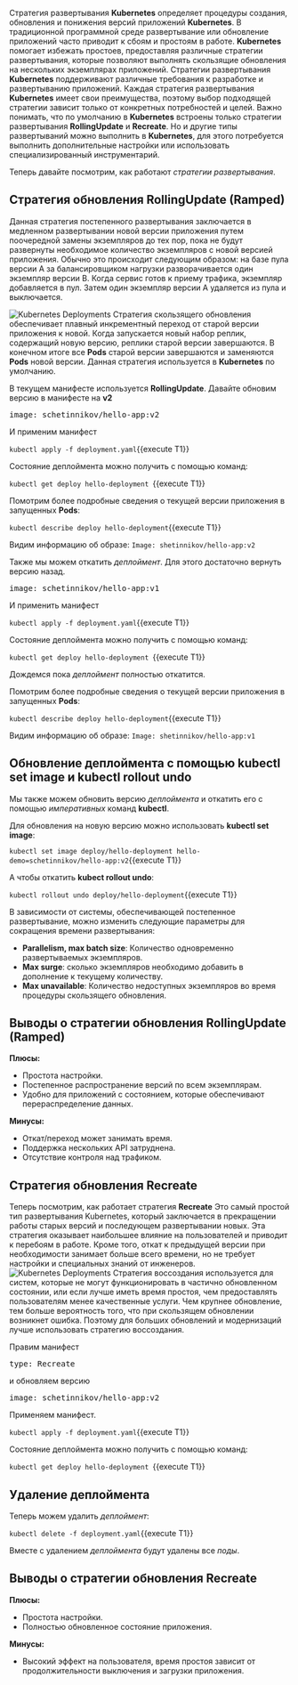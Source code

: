 Стратегия развертывания **Kubernetes** определяет процедуры создания, обновления и понижения версий приложений **Kubernetes**. В традиционной программной среде развертывание или обновление приложений часто приводит к сбоям и простоям в работе. **Kubernetes** помогает избежать простоев, предоставляя различные стратегии развертывания, которые позволяют выполнять скользящие обновления на нескольких экземплярах приложений.
Стратегии развертывания **Kubernetes** поддерживают различные требования к разработке и развертыванию приложений. Каждая стратегия развертывания **Kubernetes** имеет свои преимущества, поэтому выбор подходящей стратегии зависит только от конкретных потребностей и целей.
Важно понимать, что по умолчанию в **Kubernetes** встроены только стратегии развертывания **RollingUpdate** и **Recreate**. Но и другие типы развертываний можно выполнить в **Kubernetes**, для этого потребуется выполнить дополнительные настройки или использовать специализированный инструментарий.

Теперь давайте посмотрим, как работают *стратегии развертывания*.

## Стратегия обновления RollingUpdate (Ramped)
Данная стратегия постепенного развертывания заключается в медленном развертывании новой версии приложения путем поочередной замены экземпляров до тех пор, пока не будут развернуты необходимое количество экземпляров с новой версией приложения. Обычно это происходит следующим образом: на базе пула версии A за балансировщиком нагрузки разворачивается один экземпляр версии B. Когда сервис готов к приему трафика, экземпляр добавляется в пул. Затем один экземпляр версии A удаляется из пула и выключается.

![Kubernetes Deployments](./assets/k8s-deployments-ramped.gif)
Стратегия скользящего обновления обеспечивает плавный инкрементный переход от старой версии приложения к новой. Когда запускается новый набор реплик, содержащий новую версию, реплики старой версии завершаются. В конечном итоге все **Pods** старой версии завершаются и заменяются **Pods** новой версии. Данная стратегия используется в **Kubernetes** по умолчанию.

В текущем манифесте используется **RollingUpdate**. Давайте обновим версию в манифесте на **v2**

<pre class="file" data-filename="./deployment.yaml" data-target="insert" data-marker="          image: schetinnikov/hello-app:v1">
image: schetinnikov/hello-app:v2</pre>

И применим манифест

`kubectl apply -f deployment.yaml`{{execute T1}}

Состояние деплоймента можно получить с помощью команд:

`kubectl get deploy hello-deployment `{{execute T1}}

Помотрим более подробные сведения о текущей версии приложения в запущенных **Pods**:

`kubectl describe deploy hello-deployment`{{execute T1}}

Видим информацию об образе:
`Image: shetinnikov/hello-app:v2`

Также мы можем откатить *деплоймент*. Для этого достаточно вернуть версию назад.

<pre class="file" data-filename="./deployment.yaml" data-target="insert" data-marker="          image: schetinnikov/hello-app:v2">
image: schetinnikov/hello-app:v1</pre>

И применить манифест 

`kubectl apply -f deployment.yaml`{{execute T1}}

Состояние деплоймента можно получить с помощью команд:

`kubectl get deploy hello-deployment `{{execute T1}}

Дождемся пока *деплоймент* полностью откатится.

Помотрим более подробные сведения о текущей версии приложения в запущенных **Pods**:

`kubectl describe deploy hello-deployment`{{execute T1}}

Видим информацию об образе:
`Image: shetinnikov/hello-app:v1`

## Обновление деплоймента с помощью kubectl set image и kubectl rollout undo

Мы также можем обновить версию *деплоймента* и откатить его с помощью *императивных* команд **kubectl**. 

Для обновления на новую версию можно использовать **kubectl set image**:

`kubectl set image deploy/hello-deployment hello-demo=schetinnikov/hello-app:v2`{{execute T1}}

А чтобы откатить **kubect rollout undo**:

`kubectl rollout undo deploy/hello-deployment`{{execute T1}}

В зависимости от системы, обеспечивающей постепенное развертывание, можно изменить следующие параметры для сокращения времени развертывания:

- **Parallelism, max batch size**: Количество одновременно развертываемых экземпляров.
- **Max surge**: сколько экземпляров необходимо добавить в дополнение к текущему количеству.
- **Max unavailable**: Количество недоступных экземпляров во время процедуры скользящего обновления.

## Выводы о стратегии обновления RollingUpdate (Ramped) 
**Плюсы:**
- Простота настройки.
- Постепенное распространение версий по всем экземплярам.
- Удобно для приложений с состоянием, которые обеспечивают перераспределение данных.

**Минусы:**
- Откат/переход может занимать время.
- Поддержка нескольких API затруднена.
- Отсутствие контроля над трафиком.


## Стратегия обновления Recreate

Теперь посмотрим, как работает стратегия **Recreate**
Это самый простой тип развертывания Kubernetes, который заключается в прекращении работы старых версий и последующем развертывании новых. Эта стратегия оказывает наибольшее влияние на пользователей и приводит к перебоям в работе. Кроме того, откат к предыдущей версии при необходимости занимает больше всего времени, но не требует настройки и специальных знаний от инженеров.
![Kubernetes Deployments](./assets/k8s-deployments-recreate.gif)
Стратегия воссоздания используется для систем, которые не могут функционировать в частично обновленном состоянии, или если лучше иметь время простоя, чем предоставлять пользователям менее качественные услуги.
Чем крупнее обновление, тем больше вероятность того, что при скользящем обновлении возникнет ошибка.
Поэтому для больших обновлений и модернизаций лучше использовать стратегию воссоздания.

Правим манифест

<pre class="file" data-filename="./deployment.yaml" data-target="insert" data-marker="    type: RollingUpdate">
type: Recreate</pre>

и обновляем версию 

<pre class="file" data-filename="./deployment.yaml" data-target="insert" data-marker="          image: schetinnikov/hello-app:v1">
image: schetinnikov/hello-app:v2</pre>

Применяем манифест. 

`kubectl apply -f deployment.yaml`{{execute T1}}

Состояние деплоймента можно получить с помощью команд:

`kubectl get deploy hello-deployment `{{execute T1}}

## Удаление деплоймента

Теперь можем удалить *деплоймент*:

`kubectl delete -f deployment.yaml`{{execute T1}}

Вместе с удалением *деплоймента* будут удалены все *поды*.

## Выводы о стратегии обновления Recreate

**Плюсы:**
- Простота настройки.
- Полностью обновленное состояние приложения.

**Минусы:**
- Высокий эффект на пользователя, время простоя зависит от продолжительности выключения и загрузки приложения.

